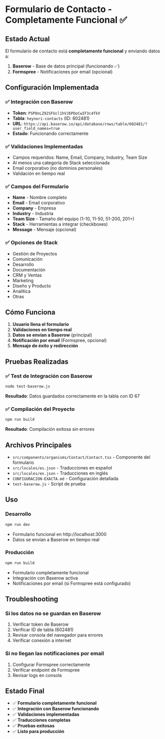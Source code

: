 # Formulario de Contacto - Completamente Funcional ✅

## Estado Actual

El formulario de contacto está **completamente funcional** y enviando datos a:

1. **Baserow** - Base de datos principal (funcionando ✅)
2. **Formspree** - Notificaciones por email (opcional)

## Configuración Implementada

### ✅ Integración con Baserow
- **Token**: `PSP8nLZ92SFUcl1hVJ6PDoCwIF3c4fkV`
- **Tabla**: `heynori-contacts` (ID: 602481)
- **URL**: `https://api.baserow.io/api/database/rows/table/602481/?user_field_names=true`
- **Estado**: Funcionando correctamente

### ✅ Validaciones Implementadas
- Campos requeridos: Name, Email, Company, Industry, Team Size
- Al menos una categoría de Stack seleccionada
- Email corporativo (no dominios personales)
- Validación en tiempo real

### ✅ Campos del Formulario
- **Name** - Nombre completo
- **Email** - Email corporativo
- **Company** - Empresa
- **Industry** - Industria
- **Team Size** - Tamaño del equipo (1-10, 11-50, 51-200, 201+)
- **Stack** - Herramientas a integrar (checkboxes)
- **Message** - Mensaje (opcional)

### ✅ Opciones de Stack
- Gestión de Proyectos
- Comunicación
- Desarrollo
- Documentación
- CRM y Ventas
- Marketing
- Diseño y Producto
- Analítica
- Otras

## Cómo Funciona

1. **Usuario llena el formulario**
2. **Validaciones en tiempo real**
3. **Datos se envían a Baserow** (principal)
4. **Notificación por email** (Formspree, opcional)
5. **Mensaje de éxito y redirección**

## Pruebas Realizadas

### ✅ Test de Integración con Baserow
```bash
node test-baserow.js
```
**Resultado**: Datos guardados correctamente en la tabla con ID 67

### ✅ Compilación del Proyecto
```bash
npm run build
```
**Resultado**: Compilación exitosa sin errores

## Archivos Principales

- `src/components/organisms/Contact/Contact.tsx` - Componente del formulario
- `src/locales/es.json` - Traducciones en español
- `src/locales/en.json` - Traducciones en inglés
- `CONFIGURACION-EXACTA.md` - Configuración detallada
- `test-baserow.js` - Script de prueba

## Uso

### Desarrollo
```bash
npm run dev
```
- Formulario funcional en http://localhost:3000
- Datos se envían a Baserow en tiempo real

### Producción
```bash
npm run build
```
- Formulario completamente funcional
- Integración con Baserow activa
- Notificaciones por email (si Formspree está configurado)

## Troubleshooting

### Si los datos no se guardan en Baserow
1. Verificar token de Baserow
2. Verificar ID de tabla (602481)
3. Revisar consola del navegador para errores
4. Verificar conexión a internet

### Si no llegan las notificaciones por email
1. Configurar Formspree correctamente
2. Verificar endpoint de Formspree
3. Revisar logs en consola

## Estado Final
- ✅ **Formulario completamente funcional**
- ✅ **Integración con Baserow funcionando**
- ✅ **Validaciones implementadas**
- ✅ **Traducciones completas**
- ✅ **Pruebas exitosas**
- ✅ **Listo para producción** 